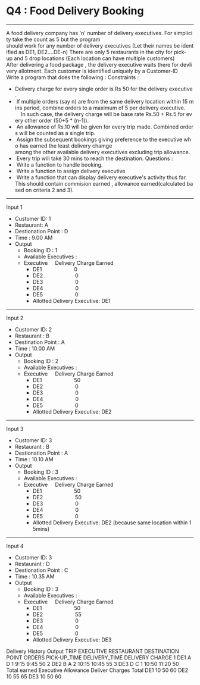# Q4 : Food Delivery Booking

----
A food delivery company has 'n' number of delivery executives. For simplicity take the count as 5 but the program
should work for any number of delivery executives (Let their names be identified as DE1, DE2....DE-n)
There are only 5 restaurants in the city for pick-up and 5 drop locations (Each location can have multiple customers)
After delivering a food package , the delivery executive waits there for devlivery allotment.
Each customer is identified uniquely by a Customer-ID
Write a program that does the following :
Constraints :
* Delivery charge for every single order is Rs 50 for the delivery executive.
*  If multiple orders (say n) are from the same delivery location within 15 mins period, combine orders to a maximum
of 5 per delivery executive.
    In such case, the delivery charge will be base rate Rs.50 + Rs.5 for every other order (50+5 * (n-1)).
*  An allowance of Rs.10 will be given for every trip made. Combined orders will be counted as a single trip.
*  Assign the subsequent bookings giving preference to the executive who has earned the least delivery chamge
among the other available delivery executives excluding trip allowance.
*  Every trip will take 30 mins to reach the destination.
Questions :
*  Write a function to handle booking.
*  Write a function to assign delivery executive
*  Write a function that can display delivery executive's activity thus far.
This should contain commision earned , allowance earned(calculated based on criteria 2 and 3).
----
Input 1
* Customer ID: 1
* Restaurant: A
* Destionation Point : D
* Time : 9.00 AM
* Output
    * Booking ID : 1
    * Available Executives :
    * Executive     Delivery Charge Earned    
        * DE1                      0
        * DE2                      0
        * DE3                      0
        * DE4                      0
        * DE5                      0
        * Allotted Delivery Executive: DE1

----

Input 2
* Customer ID: 2
* Restaurant : B
* Destination Point : A
* Time : 10.00 AM
* Output
    * Booking ID : 2
    * Available Executives :
    * Executive     Delivery Charge Earned    
        * DE1                      50
        * DE2                      0
        * DE3                      0
        * DE4                      0
        * DE5                      0
        * Allotted Delivery Executive: DE2

----
Input 3
* Customer ID: 3
* Restaurant : B
* Destionation Point : A
* Time : 10.10 AM
* Output
    * Booking ID : 3
    * Available Executives :
    * Executive     Delivery Charge Earned
        * DE1                      50
        * DE2                      50
        * DE3                      0
        * DE4                      0
        * DE5                      0
        * Allotted Delivery Executive: DE2 (because same location within 15mins)

----
Input 4
* Customer ID: 3
* Restaurant : D
* Destionation Point : C
* Time : 10.35 AM
* Output
    * Booking ID : 3
    * Available Executives :
    * Executive     Delivery Charge Earned
        * DE1                      50
        * DE2                      55
        * DE3                      0
        * DE4                      0
        * DE5                      0
        * Allotted Delivery Executive: DE3

Delivery History
Output
TRIP EXECUTIVE RESTAURANT DESTINATION POINT ORDERS PICK-UP_TIME DELIVERY_TIME DELIVERY CHARGE 1 DE1 A D 1 9:15 9:45 50 2 DE2 B A 2 10:15 10:45 55 3 DE3 D C 1 10:50 11:20 50 Total earned
Executive Allowance Deliver Charges Total DE1 10 50 60 DE2 10 55 65 DE3 10 50 60